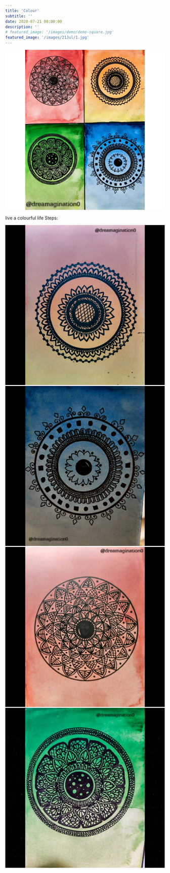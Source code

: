 ```yaml
---
title: 'Colour'
subtitle: ''
date: 2020-07-21 00:00:00
description: ''
# featured_image: '/images/demo/demo-square.jpg'
featured_image: '/images/21Jul/1.jpg'
---
```


<!-- ![](/images/demo/demo-landscape.jpg) -->
![](/images/21Jul/1.jpg)


<!-- Nature has most beaustiful creature. just listeaning to these beautiful birds given you emmense pleasure and calm. I tried to combine mandala with these beauty -->

live a colourful life 
Steps:


<!-- ### Image carousels -->

<!-- Here's another gallery with only one column, which creates a carousel slide-show instead.

A nice little feature: the carousel only advances when it is in view, so your visitors won't scroll down to find it half way through your images. -->

<div class="gallery" data-columns="4">
	<img src="/images/21Jul/2.jpg">
	<img src="/images/21Jul/3.jpg">
    <img src="/images/21Jul/4.jpg">
    <img src="/images/21Jul/5.jpg">
</div>